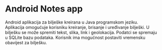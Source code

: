# Android Notes app
 Android aplikacija za bilješke kreirana u Java programskom jeziku.
 Aplikacija omogućuje korisniku kreiranje, brisanje i uređivanje bilješki. U bilješku se može spremiti tekst, slika, link i geolokacija.
 Podatci se spremaju u SQLite bazu podataka. Korisnik ima mogućnost postaviti vremensku obavijest za bilješku.
